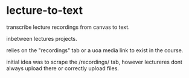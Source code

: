 # lecture-to-text

transcribe lecture recordings from canvas to text.

inbetween lectures projects.

relies on the "recordings" tab or a uoa media link to exist in the course.

initial idea was to scrape the /recordings/ tab, however lectureres dont always upload there or correctly upload files.
